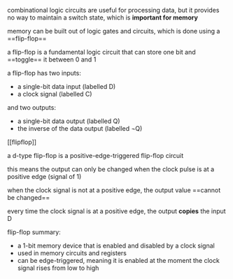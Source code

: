 
combinational logic circuits are useful for processing data, but it provides no way to maintain a switch state, which is **important for memory**

memory can be built out of logic gates and circuits, which is done using a ==flip-flop==

a flip-flop is a fundamental logic circuit that can store one bit and ==toggle== it between 0 and 1

a flip-flop has two inputs:
- a  single-bit data input (labelled D)
- a clock signal (labelled C)

and two outputs:
- a single-bit data output (labelled Q)
- the inverse of the data output (labelled ¬Q)

[[flipflop]]

a d-type flip-flop is a positive-edge-triggered flip-flop circuit

this means the output can only be changed when the clock pulse is at a positive edge (signal of 1)

when the clock signal is not at a positive edge, the output value ==cannot be changed==

every time the clock signal is at a positive edge, the output **copies** the input D


flip-flop summary:
- a 1-bit memory device that is enabled and disabled by a clock signal
- used in memory circuits and registers
- can be edge-triggered, meaning it is enabled at the moment the clock signal rises from low to high